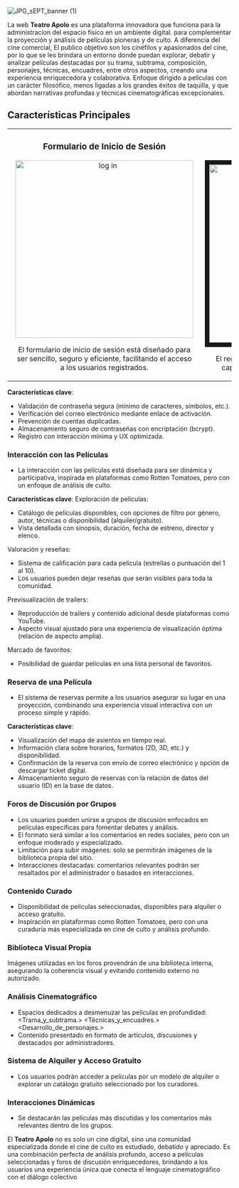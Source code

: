 ![JPG_sEPT_banner (1)](https://github.com/user-attachments/assets/8eff9b82-e8c0-41c7-8f4f-a5a50a1314d7)

La web **Teatro Apolo** es una plataforma innovadora que funciona para la administracion del espacio físico en un ambiente digital. para complementar  la proyección y análisis de películas pioneras y de culto. A diferencia del cine comercial, El publico objetivo son los cinéfilos y apasionados del cine, por lo que se les brindara un entorno donde puedan explorar, debatir y analizar películas destacadas por su trama, subtrama, composición, personajes, técnicas, encuadres, entre otros aspectos, creando una experiencia enriquecedora y colaborativa. Enfoque dirigido a películas con un carácter filosófico, menos ligadas a los grandes éxitos de taquilla, y que abordan narrativas profundas y técnicas cinematográficas excepcionales.

## Características Principales
<table>
<tr>
<td width="50%">
<h3 align="center">Formulario de Inicio de Sesión</h3>
<div align="center" style="margin: 10">
<a href="/" target="_blank"><img src="https://github.com/user-attachments/assets/eefee2b7-85cb-414a-b770-be0049306d35" width="400" alt="log in" ></a>
<p>El formulario de inicio de sesión está diseñado para ser sencillo, seguro y eficiente, facilitando el acceso a los usuarios registrados.</p>
</div>                                                                                  
</td>

<td width="50%">
<h3 align="center">Formulario de Registro</h3>
<div align="center">                                       
<a href="/" target="_blank"><img src="https://github.com/user-attachments/assets/9001a6ed-4f92-4883-aba7-5adcd68d7ade" width="400" alt="sing in" border="10" ></a>
</p>El registro de nuevos usuarios está pensado para captar datos esenciales sin saturar al usuario.</p>
</div> 
</td>
</table> 

**Características clave**:
- Validación de contraseña segura (mínimo de caracteres, símbolos, etc.).
- Verificación del correo electrónico mediante enlace de activación.
- Prevención de cuentas duplicadas.
- Almacenamiento seguro de contraseñas con encriptación (bcrypt).
- Registro con interacción mínima y UX optimizada.

### Interacción con las Películas
- La interacción con las películas está diseñada para ser dinámica y participativa, inspirada en plataformas como Rotten Tomatoes, pero con un enfoque de análisis de culto.

**Características clave**:
Exploración de películas:
- Catálogo de películas disponibles, con opciones de filtro por género, autor, técnicas o disponibilidad (alquiler/gratuito).
- Vista detallada con sinopsis, duración, fecha de estreno, director y elenco.

Valoración y reseñas:
- Sistema de calificación para cada película (estrellas o puntuación del 1 al 10).
- Los usuarios pueden dejar reseñas que serán visibles para toda la comunidad.

Previsualización de trailers:
- Reproducción de trailers y contenido adicional desde plataformas como YouTube.
- Aspecto visual ajustado para una experiencia de visualización óptima (relación de aspecto amplia).

Marcado de favoritos:
- Posibilidad de guardar películas en una lista personal de favoritos.

### Reserva de una Película
- El sistema de reservas permite a los usuarios asegurar su lugar en una proyección, combinando una experiencia visual interactiva con un proceso simple y rápido.

**Características clave**:
- Visualización del mapa de asientos en tiempo real.
- Información clara sobre horarios, formatos (2D, 3D, etc.) y disponibilidad.
- Confirmación de la reserva con envío de correo electrónico y opción de descargar ticket digital.
- Almacenamiento seguro de reservas con la relación de datos del usuario (ID) en la base de datos.

### Foros de Discusión por Grupos
- Los usuarios pueden unirse a grupos de discusión enfocados en películas específicas para fomentar debates y análisis.
- El formato será similar a los comentarios en redes sociales, pero con un enfoque moderado y especializado.
- Limitación para subir imágenes: solo se permitirán imágenes de la biblioteca propia del sitio.
- Interacciones destacadas: comentarios relevantes podrán ser resaltados por el administrador o basados en interacciones.

### Contenido Curado
- Disponibilidad de películas seleccionadas, disponibles para alquiler o acceso gratuito.
- Inspiración en plataformas como Rotten Tomatoes, pero con una curaduría más especializada en cine de culto y análisis profundo.

### Biblioteca Visual Propia
Imágenes utilizadas en los foros provendrán de una biblioteca interna, asegurando la coherencia visual y evitando contenido externo no autorizado.

### Análisis Cinematográfico
- Espacios dedicados a desmenuzar las películas en profundidad:
  <Trama_y_subtrama.>
  <Técnicas_y_encuadres.>
  <Desarrollo_de_personajes.>
- Contenido presentado en formato de artículos, discusiones y destacados por administradores.

### Sistema de Alquiler y Acceso Gratuito
- Los usuarios podrán acceder a películas por un modelo de alquiler o explorar un catálogo gratuito seleccionado por los curadores.


### Interacciones Dinámicas
- Se destacarán las películas más discutidas y los comentarios más relevantes dentro de los grupos.


El **Teatro Apolo** no es solo un cine digital, sino una comunidad especializada donde el cine de culto es estudiado, debatido y apreciado. Es una combinación perfecta de análisis profundo, acceso a películas seleccionadas y foros de discusión enriquecedores, brindando a los usuarios una experiencia única que conecta el lenguaje cinematográfico con el diálogo colectivo

